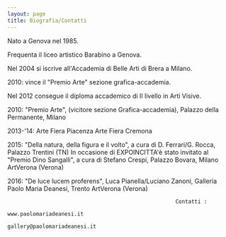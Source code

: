 ```yaml
---
layout: page
title: Biografia/Contatti
---
```


Nato a Genova nel 1985.
 
Frequenta il liceo artistico Barabino a Genova.
 
Nel 2004 si iscrive all'Accademia di Belle Arti di Brera a Milano.
 
2010: vince il "Premio Arte" sezione grafica-accademia.
 
Nel 2012 consegue il diploma accademico di II livello in Arti Visive.
 
 
 
 
 
 2010: "Premio Arte", (vicitore sezione Grafica-accademia), Palazzo della Permanente, Milano

2013-'14: Arte Fiera Piacenza 
          Arte Fiera Cremona 

2015: "Della natura, della figura e il volto", a cura di D. Ferrari/G. Rocca, Palazzo Trentini (TN) 
      In occasione di EXPOINCITTA'è stato invitato al "Premio Dino Sangalli", a cura di Stefano Crespi, Palazzo Bovara, Milano 
      ArtVerona (Verona)

2016: "De luce lucem proferens", Luca Pianella/Luciano Zanoni, Galleria Paolo Maria Deanesi, Trento
       ArtVerona (Verona)
 
 
 
                                                         Contatti : 
                                                                                                                                                         www.paolomariadeanesi.it
                                                                                                                                                         gallery@paolomariadeanesi.it

